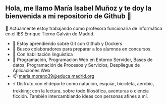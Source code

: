 ## Hola, me llamo María Isabel Muñoz y te doy la bienvenida a mi repositorio de Github 👋

 🔭 Actualmente estoy trabajando como profesora funcionaria de Informática en el IES Enrique Tierno Galván de Madrid.
- 🌱 Estoy aprendiendo sobre Git con Github y Dockers
- 👯 Busco colaboradores para preparar a los alumnos en concursos.
- 🤔 Con habilitación linguística
- 💬 Programación, Programación Web en Entorno Servidor, Bases de datos, Programación de Procesos y Servicios, Despliegue de Aplicaciones Web
- 📫 maria.moreno39@educa.madrid.org
- ⚡ Disfruto con el deporte como natación, esquiar, bicicleta, aerobic, trekking; con la lectura, sobre todo filosófica, aventuras o ciencia ficción. También intercambiando ideas con personas afines a mí.

